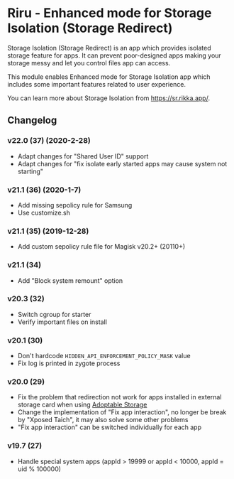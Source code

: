 # Riru - Enhanced mode for Storage Isolation (Storage Redirect)

Storage Isolation (Storage Redirect) is an app which provides isolated storage feature for apps. It can prevent poor-designed apps making your storage messy and let you control files app can access.

This module enables Enhanced mode for Storage Isolation app which includes some important features related to user experience.

You can learn more about Storage Isolation from <https://sr.rikka.app/>.

## Changelog

### v22.0 (37) (2020-2-28)

- Adapt changes for "Shared User ID" support
- Adapt changes for "fix isolate early started apps may cause system not starting"

### v21.1 (36) (2020-1-7)

- Add missing sepolicy rule for Samsung
- Use customize.sh

### v21.1 (35) (2019-12-28)

- Add custom sepolicy rule file for Magisk v20.2+ (20110+)

### v21.1 (34)

- Add "Block system remount" option

### v20.3 (32)

- Switch cgroup for starter
- Verify important files on install

### v20.1 (30)

- Don't hardcode `HIDDEN_API_ENFORCEMENT_POLICY_MASK` value
- Fix log is printed in zygote process

### v20.0 (29)

- Fix the problem that redirection not work for apps installed in external storage card when using [Adoptable Storage](https://source.android.com/devices/storage/adoptable)
- Change the implementation of "Fix app interaction", no longer be break by "Xposed Taich", it may also solve some other problems
- "Fix app interaction" can be switched individually for each app

### v19.7 (27)

- Handle special system apps (appId > 19999 or appId < 10000, appId = uid % 100000)